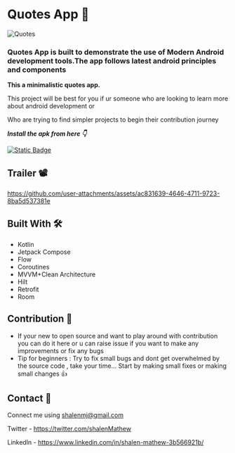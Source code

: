 # Quotes App 💭

![Quotes](https://github.com/user-attachments/assets/10fcaec5-a349-4de3-b896-1d47c67046bd)

### Quotes App is built to demonstrate the use of Modern Android development tools.The app follows latest android principles and components

**This a minimalistic quotes app.**

This project will be best for you if ur someone who are looking to learn more about android development or

Who are trying to find simpler projects to begin their contribution journey

***Install the apk from here 👇***

[![Static Badge](https://img.shields.io/badge/Quotes_app-Apk-red?logo=android)](https://github.com/shalenMathew/InvestIq-AndroidApp/releases)

## Trailer 📽️
https://github.com/user-attachments/assets/ac831639-4646-4711-9723-8ba5d537381e


## Built With 🛠
- Kotlin
- Jetpack Compose
- Flow
- Coroutines
- MVVM+Clean Architecture
- Hilt
- Retrofit
- Room

## Contribution 🤝
- If your new to open source and want to play around with contribution you can do it here or u can raise issue if you want to make any improvements or fix any bugs
- Tip for beginners : Try to fix small bugs and dont get overwhelmed by the source code , take your time... Start by making small fixes or making small changes 👍

## Contact 📧
Connect me using shalenmj@gmail.com

Twitter - https://twitter.com/shalenMathew

Linkedln - https://www.linkedin.com/in/shalen-mathew-3b566921b/

